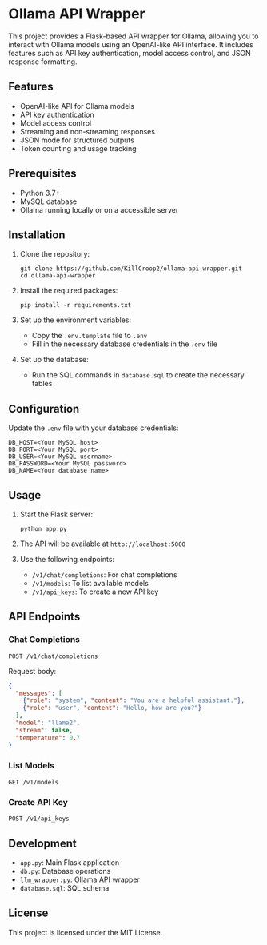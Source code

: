 # Ollama API Wrapper

This project provides a Flask-based API wrapper for Ollama, allowing you to interact with Ollama models using an OpenAI-like API interface. It includes features such as API key authentication, model access control, and JSON response formatting.

## Features

- OpenAI-like API for Ollama models
- API key authentication
- Model access control
- Streaming and non-streaming responses
- JSON mode for structured outputs
- Token counting and usage tracking

## Prerequisites

- Python 3.7+
- MySQL database
- Ollama running locally or on a accessible server

## Installation

1. Clone the repository:
   ```
   git clone https://github.com/KillCroop2/ollama-api-wrapper.git
   cd ollama-api-wrapper
   ```

2. Install the required packages:
   ```
   pip install -r requirements.txt
   ```

3. Set up the environment variables:
   - Copy the `.env.template` file to `.env`
   - Fill in the necessary database credentials in the `.env` file

4. Set up the database:
   - Run the SQL commands in `database.sql` to create the necessary tables

## Configuration

Update the `.env` file with your database credentials:

```
DB_HOST=<Your MySQL host>
DB_PORT=<Your MySQL port>
DB_USER=<Your MySQL username>
DB_PASSWORD=<Your MySQL password>
DB_NAME=<Your database name>
```

## Usage

1. Start the Flask server:
   ```
   python app.py
   ```

2. The API will be available at `http://localhost:5000`

3. Use the following endpoints:
   - `/v1/chat/completions`: For chat completions
   - `/v1/models`: To list available models
   - `/v1/api_keys`: To create a new API key

## API Endpoints

### Chat Completions

```
POST /v1/chat/completions
```

Request body:
```json
{
  "messages": [
    {"role": "system", "content": "You are a helpful assistant."},
    {"role": "user", "content": "Hello, how are you?"}
  ],
  "model": "llama2",
  "stream": false,
  "temperature": 0.7
}
```

### List Models

```
GET /v1/models
```

### Create API Key

```
POST /v1/api_keys
```

## Development

- `app.py`: Main Flask application
- `db.py`: Database operations
- `llm_wrapper.py`: Ollama API wrapper
- `database.sql`: SQL schema

## License

This project is licensed under the MIT License.